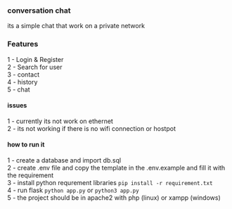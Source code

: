 ### conversation chat 
its a simple chat that work on a private network 

### Features 
1 - Login & Register <br>
2 - Search for user <br>
3 - contact <br>
4 - history <br>
5 - chat <br> 


#### issues 
1 - currently its not work on ethernet <br>
2 - its not working if there is no wifi connection or hostpot  


#### how to run it 
1 - create a database and import db.sql <br>
2 - create .env file and copy the template in the .env.example and fill it with the requirement <br>
3 - install python requrement libraries `pip install -r requirement.txt` <br>
4 - run flask `python app.py` or `python3 app.py`<br>
5 - the project should be in apache2 with php (linux) or xampp (windows)
